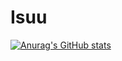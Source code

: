 # Isuu
[![Anurag's GitHub stats](https://github-readme-stats.vercel.app/api?username=elf-is)](https://github.com/anuraghazra/github-readme-stats)
